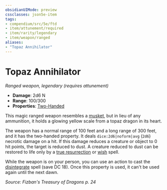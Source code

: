 ```yaml
---
obsidianUIMode: preview
cssclasses: json5e-item
tags:
- compendium/src/5e/ftd
- item/attunement/required
- item/rarity/legendary
- item/weapon/ranged
aliases: 
- "Topaz Annihilator"
---
```

# Topaz Annihilator
*Ranged weapon, legendary (requires attunement)*  

- **Damage**: 2d6 N
- **Range**: 100/300
- **Properties**: [Two-Handed](2-Mechanics/CLI/rules/item-properties.md#Two-Handed)

This magic ranged weapon resembles a [musket](2-Mechanics/CLI/items/musket.md), but in lieu of any ammunition, it holds a glowing yellow scale from a topaz dragon in its heart.

The weapon has a normal range of 100 feet and a long range of 300 feet, and it has the two-handed property. It deals `dice:2d6|noform|avg` (`2d6`) necrotic damage on a hit. If this damage reduces a creature or object to 0 hit points, the target is reduced to dust. A creature reduced to dust can be restored to life only by a [true resurrection](2-Mechanics/CLI/spells/true-resurrection.md) or [wish](2-Mechanics/CLI/spells/wish.md) spell.

While the weapon is on your person, you can use an action to cast the [disintegrate](2-Mechanics/CLI/spells/disintegrate.md) spell (save DC 18). Once this property is used, it can't be used again until the next dawn.

*Source: Fizban's Treasury of Dragons p. 24*
